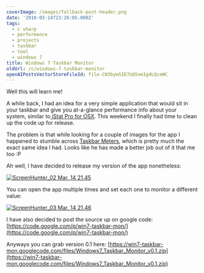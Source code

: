 ```yaml
---
coverImage: /images/fallback-post-header.png
date: '2010-03-14T23:26:05.000Z'
tags:
  - c sharp
  - performance
  - projects
  - taskbar
  - tool
  - windows 7
title: Windows 7 Taskbar Monitor
oldUrl: /c/windows-7-taskbar-monitor
openAIPostsVectorStoreFileId: file-CN3bymSIE7UdSnmIg4LQceWC
---
```


Well this will learn me!

A while back, I had an idea for a very simple application that would sit in your taskbar and give you at-a-glance performance info about your system, similar to[ iStat Pro for OSX](https://www.islayer.com/apps/istatpro/). This weekend I finally had time to clean up the code up for release.

<!-- more -->

The problem is that while looking for a couple of images for the app I happened to stumble across [Taskbar Meters](https://taskbarmeters.codeplex.com/), which is pretty much the exact same idea I had. Looks like he has made a better job out of it that me too :P

Ah well, I have decided to release my version of the app nonetheless:

[![](/wp-content/uploads/2010/03/ScreenHunter_02-Mar.-14-21.45.gif "ScreenHunter_02 Mar. 14 21.45")](/wp-content/uploads/2010/03/ScreenHunter_02-Mar.-14-21.45.gif)

You can open the app multiple times and set each one to monitor a different value:

[![](/wp-content/uploads/2010/03/ScreenHunter_03-Mar.-14-21.46.gif "ScreenHunter_03 Mar. 14 21.46")](/wp-content/uploads/2010/03/ScreenHunter_03-Mar.-14-21.46.gif)

I have also decided to post the source up on google code: [https://code.google.com/p/win7-taskbar-mon/](https://code.google.com/p/win7-taskbar-mon/)

Anyways you can grab version 0.1 here: [https://win7-taskbar-mon.googlecode.com/files/Windows7_Taskbar_Monitor_v0.1.zip](https://win7-taskbar-mon.googlecode.com/files/Windows7_Taskbar_Monitor_v0.1.zip)
